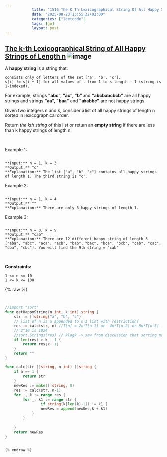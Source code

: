 ```yaml
---
            title: "1516 The K Th Lexicographical String Of All Happy Strings Of Length N"
            date: "2025-08-23T13:55:32+02:00"
            categories: ["leetcode"]
            tags: [go]
            layout: post
---
```

            
## [The k-th Lexicographical String of All Happy Strings of Length n](https://leetcode.com/problems/the-k-th-lexicographical-string-of-all-happy-strings-of-length-n) ![image](https://img.shields.io/badge/Difficulty-Medium-orange)

A **happy string** is a string that:

	consists only of letters of the set ['a', 'b', 'c'].
	s[i] != s[i + 1] for all values of i from 1 to s.length - 1 (string is 1-indexed).

For example, strings **"abc", "ac", "b"** and **"abcbabcbcb"** are all happy strings and strings **"aa", "baa"** and **"ababbc"** are not happy strings.

Given two integers n and k, consider a list of all happy strings of length n sorted in lexicographical order.

Return *the kth string* of this list or return an **empty string** if there are less than k happy strings of length n.

 

Example 1:

```

**Input:** n = 1, k = 3
**Output:** "c"
**Explanation:** The list ["a", "b", "c"] contains all happy strings of length 1. The third string is "c".

```

Example 2:

```

**Input:** n = 1, k = 4
**Output:** ""
**Explanation:** There are only 3 happy strings of length 1.

```

Example 3:

```

**Input:** n = 3, k = 9
**Output:** "cab"
**Explanation:** There are 12 different happy string of length 3 ["aba", "abc", "aca", "acb", "bab", "bac", "bca", "bcb", "cab", "cac", "cba", "cbc"]. You will find the 9th string = "cab"

```

 

**Constraints:**

	1 <= n <= 10
	1 <= k <= 100

{% raw %}


```go


//import "sort"
func getHappyString(n int, k int) string {
    str := []string{"a", "b", "c"}
    // list of n is a appended to n-1 list with restrictions
    res := calc(str, n) //T[n] = 2n*T[n-1] or  4n*T[n-2] or 8n*T[n-3] ..., T[n-1] = 2*T[n-2] -> n2^n
    // 2^10 is 1024
    //sort.Strings(res) // klogk -> saw from discussion that sorting maybe skipped as well as backtracking builds strings in correct order
    if len(res) > k - 1 {
        return res[k- 1]
    }
    return ""
}

func calc(str []string, n int) []string {
    if n == 1 {
        return str
    }
    newRes := make([]string, 0)
    res := calc(str, n-1)
    for _, k := range res {
        for _, k1 := range str {
                if string(k[len(k)-1]) != k1 {
                newRes = append(newRes,k + k1)
            }
        }
        
    }
    return newRes
}


{% endraw %}
```
